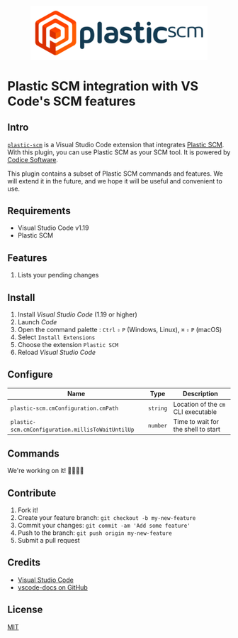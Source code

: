 <p align="center">
  <img src="images/logo-full.png" alt="Plastic SCM" width="400" />
</p>

# Plastic SCM integration with VS Code's SCM features

## Intro

[`plastic-scm`](https://marketplace.visualstudio.com/items?itemName=plastic-scm.plastic-scm)
is a Visual Studio Code extension that integrates [Plastic SCM](https://www.plasticscm.com/).
With this plugin, you can use Plastic SCM as your SCM tool. It is powered by
[Codice Software](https://www.plasticscm.com/).

This plugin contains a subset of Plastic SCM commands and features. We will
extend it in the future, and we hope it will be useful and convenient to use.

## Requirements

* Visual Studio Code v1.19
* Plastic SCM

## Features

1. Lists your pending changes

## Install

1. Install *Visual Studio Code* (1.19 or higher)
2. Launch *Code*
3. Open the command palette : `Ctrl` `⇧` `P` (Windows, Linux), `⌘` `⇧` `P` (macOS)
4. Select `Install Extensions`
5. Choose the extension `Plastic SCM`
6. Reload *Visual Studio Code*

## Configure

|Name                                             |Type    |Description
|-------------------------------------------------|--------|-----------
|`plastic-scm.cmConfiguration.cmPath`             |`string`|Location of the `cm` CLI executable
|`plastic-scm.cmConfiguration.millisToWaitUntilUp`|`number`|Time to wait for the shell to start

## Commands

We're working on it! 👷‍♀️👨‍🏭

## Contribute

1. Fork it!
2. Create your feature branch: `git checkout -b my-new-feature`
3. Commit your changes: `git commit -am 'Add some feature'`
4. Push to the branch: `git push origin my-new-feature`
5. Submit a pull request

## Credits

* [Visual Studio Code](https://code.visualstudio.com/)
* [vscode-docs on GitHub](https://github.com/Microsoft/vscode-docs)

## License

[MIT](LICENSE.md)
